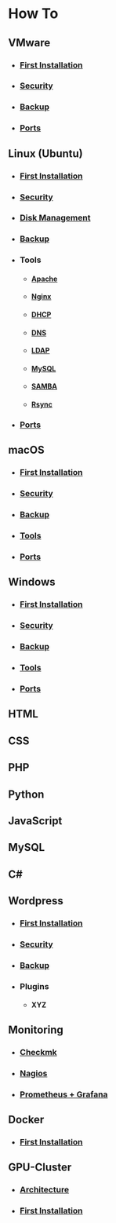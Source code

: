 # How To

## VMware
- ### [First Installation](vmware/INSTALLATION.md)
- ### [Security](vmware/SECURITY.md)
- ### [Backup](vmware/BACKUP.md)
- ### [Ports](vmware/PORTS.md)

## Linux (Ubuntu)
- ### [First Installation](linux/INSTALLATION.md)
- ### [Security](linux/SECURITY.md)
- ### [Disk Management](linux/DISK.md)
- ### [Backup](linux/BACKUP.md)
- ### Tools
  - #### [Apache](linux/APACHE.md)
  - #### [Nginx](linux/NGINX.md)
  - #### [DHCP](linux/DHCP.md)
  - #### [DNS](linux/DNS.md)
  - #### [LDAP](linux/LDAP.md)
  - #### [MySQL](linux/MYSQL.md)
  - #### [SAMBA](linux/SAMBA.md)
  - #### [Rsync](linux/RSYNC.md)
- ### [Ports](linux/PORTS.md)

## macOS 
- ### [First Installation](macos/INSTALLATION.md)
- ### [Security](macos/SECURITY.md)
- ### [Backup](macos/BACKUP.md)
- ### [Tools](macos/TOOLS.md)
- ### [Ports](macos/PORTS.md)

## Windows
- ### [First Installation](windows/INSTALLATION.md)
- ### [Security](windows/SECURITY.md)
- ### [Backup](windows/BACKUP.md)
- ### [Tools](windows/TOOLS.md)
- ### [Ports](windows/PORTS.md)

## HTML

## CSS

## PHP

## Python

## JavaScript

## MySQL

## C#

## Wordpress
- ### [First Installation](wordpress/INSTALLATION.md)
- ### [Security](wordpress/SECURITY.md)
- ### [Backup](wordpress/BACKUP.md)
- ### Plugins
  - #### XYZ

## Monitoring
- ### [Checkmk](monitoring/CHECKMK.md)
- ### [Nagios](monitoring/NAGIOS.md)
- ### [Prometheus + Grafana](monitoring/PROMETHEUS.md)

## Docker 
- ### [First Installation](docker/INSTALLATION.md)

## GPU-Cluster
- ### [Architecture](gpu-cluster/ARCHITECTURE.md)
- ### [First Installation](gpu-cluster/INSTALLATION.md)